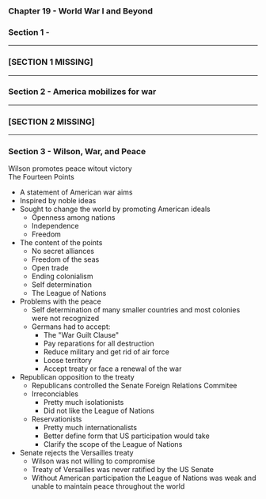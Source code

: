 ### Chapter 19 - World War I and Beyond
### Section 1 - 
***
### [SECTION 1 MISSING] 
***
### Section 2 - America mobilizes for war
***
### [SECTION 2 MISSING]
***
### Section 3 - Wilson, War, and Peace
Wilson promotes peace witout victory  
The Fourteen Points  
* A statement of American war aims  
* Inspired by noble ideas  
* Sought to change the world by promoting American ideals  
    * Openness among nations  
    * Independence  
    * Freedom  
* The content of the points  
    *  No secret alliances  
    *  Freedom of the seas  
    *  Open trade  
    *  Ending colonialism  
    *  Self determination  
    *  The League of Nations  
*  Problems with the peace  
    *  Self determination of many smaller countries and most colonies were not recognized  
    *  Germans had to accept:  
        *  The "War Guilt Clause"  
        *  Pay reparations for all destruction  
        *  Reduce military and get rid of air force  
        *  Loose territory  
        *  Accept treaty or face a renewal of the war  
*  Republican opposition to the treaty  
    *  Republicans controlled the Senate Foreign Relations Commitee  
    *  Irreconciables  
        *  Pretty much isolationists  
        *  Did not like the League of Nations  
    *  Reservationists  
        *  Pretty much internationalists  
        *  Better define form that US participation would take  
        *  Clarify the scope of the League of Nations  
*  Senate rejects the Versailles treaty  
    *  Wilson was not willing to compromise  
    *  Treaty of Versailles was never ratified by the US Senate  
    *  Without American participation the League of Nations was weak and unable to maintain peace throughout the world  